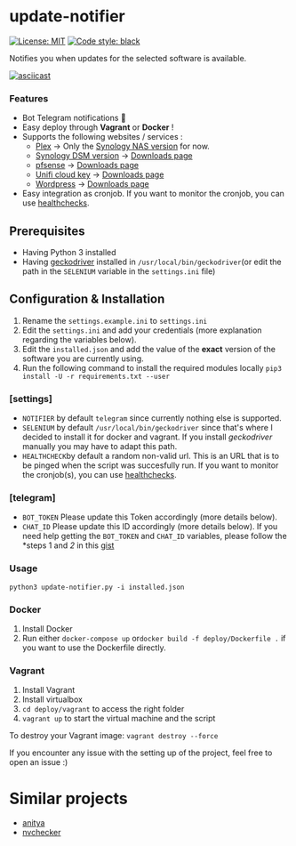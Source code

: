 # update-notifier
<a href="https://github.com/trolologuy/update-notifier/blob/master/LICENSE"><img alt="License: MIT" src="https://black.readthedocs.io/en/stable/_static/license.svg"></a>
<a href="https://github.com/psf/black"><img alt="Code style: black" src="https://img.shields.io/badge/code%20style-black-000000.svg"></a>

Notifies you when updates for the selected software is available.

[![asciicast](https://asciinema.org/a/330224.svg)](https://asciinema.org/a/330224)

### Features
- Bot Telegram notifications :robot:
- Easy deploy through __Vagrant__ or __Docker__ ! 
- Supports the following websites / services :
   - [Plex](https://www.plex.tv/) → Only the [Synology NAS version](https://www.plex.tv/media-server-downloads/) for now.
   - [Synology DSM version](https://www.synology.com/en-us/dsm) → [Downloads page](https://www.synology.com/en-us/support/download)
   - [pfsense](https://www.netgate.com/solutions/pfsense/features.html) → [Downloads page](https://www.pfsense.org/download/)
   - [Unifi cloud key](https://www.ui.com/unifi/unifi-cloud-key/) → [Downloads page](https://www.ui.com/download/unifi/unifi-cloud-key)
   - [Wordpress](https://wordpress.org/) → [Downloads page](https://wordpress.org/download/)
- Easy integration as cronjob. If you want to monitor the cronjob, you can use [healthchecks](healthchecks.io/).

## Prerequisites
- Having Python 3 installed
- Having [geckodriver](https://github.com/mozilla/geckodriver/releases/) installed in `/usr/local/bin/geckodriver`(or edit the path in the `SELENIUM` variable in the `settings.ini` file)

## Configuration & Installation
1. Rename the `settings.example.ini` to `settings.ini`
2. Edit the `settings.ini` and add your credentials (more explanation regarding the variables below).
3. Edit the `installed.json` and add the value of the __exact__ version of the software you are currently using.
4. Run the following command to install the required modules locally `pip3 install -U -r requirements.txt --user`

### [settings]
- `NOTIFIER` by default `telegram` since currently nothing else is supported.
- `SELENIUM` by default `/usr/local/bin/geckodriver` since that's where I decided to install it for docker and vagrant. If you install *geckodriver* manually you may have to adapt this path.
- `HEALTHCHECK`by default a random non-valid url. This is an URL that is to be pinged when the script was succesfully run. If you want to monitor the cronjob(s), you can use [healthchecks](healthchecks.io/).

### [telegram]
- `BOT_TOKEN` Please update this Token accordingly (more details below).
- `CHAT_ID` Please update this ID accordingly (more details below).
If you need help getting the `BOT_TOKEN` and `CHAT_ID` variables, please follow the *steps 1 and *2* in this [gist](https://gist.github.com/trolologuy/c290ac3edc46fe6bc2b69ccc497cd4bc)

### Usage
`python3 update-notifier.py -i installed.json`

### Docker
1. Install Docker
2. Run either `docker-compose up` or`docker build -f deploy/Dockerfile .` if you want to use the Dockerfile directly.

### Vagrant
1. Install Vagrant
2. Install virtualbox
3. `cd deploy/vagrant` to access the right folder
4. `vagrant up` to start the virtual machine and the script

To destroy your Vagrant image:
`vagrant destroy --force`


If you encounter any issue with the setting up of the project, feel free to open an issue :) 


# Similar projects
* [anitya](https://github.com/fedora-infra/anitya)
* [nvchecker](https://github.com/lilydjwg/nvchecker)